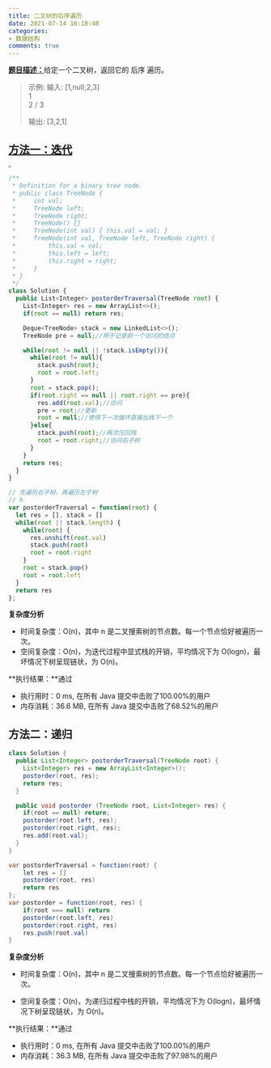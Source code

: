 ```yaml
---
title: 二叉树的后序遍历
date: 2021-07-14 16:18:48
categories:
- 数据结构
comments: true
---
```


[**题目描述：**](https://leetcode-cn.com/problems/binary-tree-postorder-traversal/)给定一个二叉树，返回它的 后序 遍历。

<!-- more -->

> 示例:
> 输入: [1,null,2,3]  
>    1
>     \
>      2
>     /
>    3 
>
> 输出: [3,2,1]



## [方法一：迭代](https://leetcode-cn.com/problems/binary-tree-postorder-traversal/solution/er-cha-shu-de-hou-xu-bian-li-by-leetcode-solution/)

<img src="https://img.youpin.mi-img.com/luban/73jhjgqc6e8_22026080841626251509328.gif" style="zoom: 33%;" />

```js
/**
 * Definition for a binary tree node.
 * public class TreeNode {
 *     int val;
 *     TreeNode left;
 *     TreeNode right;
 *     TreeNode() {}
 *     TreeNode(int val) { this.val = val; }
 *     TreeNode(int val, TreeNode left, TreeNode right) {
 *         this.val = val;
 *         this.left = left;
 *         this.right = right;
 *     }
 * }
 */
class Solution {
  public List<Integer> postorderTraversal(TreeNode root) {
    List<Integer> res = new ArrayList<>();
    if(root == null) return res;

    Deque<TreeNode> stack = new LinkedList<>();
    TreeNode pre = null;//用于记录前一个访问的结点

    while(root != null || !stack.isEmpty()){
      while(root != null){
        stack.push(root);
        root = root.left;
      }
      root = stack.pop();
      if(root.right == null || root.right == pre){
        res.add(root.val);//访问
        pre = root;//更新
        root = null;//使得下一次循环直接出栈下一个
      }else{
        stack.push(root);//再次压回栈
        root = root.right;//访问右子树
      }     
    }
    return res;
  }
}

// 先遍历右子树，再遍历左子树
// h
var postorderTraversal = function(root) {
  let res = [], stack = []
  while(root || stack.length) {
    while(root) {
      res.unshift(root.val)
      stack.push(root)
      root = root.right
    }
    root = stack.pop()
    root = root.left
  }
  return res
};
```

**复杂度分析**

- 时间复杂度：O(n)，其中 n 是二叉搜索树的节点数。每一个节点恰好被遍历一次。
- 空间复杂度：O(n)，为迭代过程中显式栈的开销，平均情况下为 O(logn)，最坏情况下树呈现链状，为 O(n)。

**执行结果：**通过 

- 执行用时：0 ms, 在所有 Java 提交中击败了100.00%的用户
- 内存消耗：36.6 MB, 在所有 Java 提交中击败了68.52%的用户



## 方法二：递归

```java
class Solution {
  public List<Integer> postorderTraversal(TreeNode root) {
    List<Integer> res = new ArrayList<Integer>();
    postorder(root, res);
    return res;
  }

  public void postorder (TreeNode root, List<Integer> res) {
    if(root == null) return;
    postorder(root.left, res);
    postorder(root.right, res);
    res.add(root.val);
  }
}

var postorderTraversal = function(root) {
    let res = []
    postorder(root, res)
    return res
};
var postorder = function(root, res) {
    if(root === null) return
    postorder(root.left, res)
    postorder(root.right, res)
    res.push(root.val)
}
```

**复杂度分析**

- 时间复杂度：O(n)，其中 n 是二叉搜索树的节点数。每一个节点恰好被遍历一次。

- 空间复杂度：O(n)，为递归过程中栈的开销，平均情况下为 O(logn)，最坏情况下树呈现链状，为 O(n)。

**执行结果：**通过 

- 执行用时：0 ms, 在所有 Java 提交中击败了100.00%的用户
- 内存消耗：36.3 MB, 在所有 Java 提交中击败了97.98%的用户
